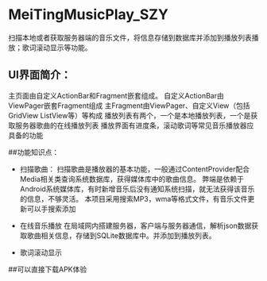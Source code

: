 # MeiTingMusicPlay_SZY
扫描本地或者获取服务器端的音乐文件，将信息存储到数据库并添加到播放列表播放；歌词滚动显示等功能。                                


UI界面简介：
----
主页面由自定义ActionBar和Fragment嵌套组成。
自定义ActionBar由ViewPager嵌套Fragment组成
主Fragment由ViewPager、自定义View（包括GridView ListView等）等构成
播放列表有两个，一个是本地播放列表，一个是获取服务器歌曲的在线播放列表
播放界面有进度条，滚动歌词等常见音乐播放器应具备的功能

##功能知识点：

* 扫描歌曲：
扫描歌曲是播放器的基本功能，一般通过ContentProvider配合Media相关类查询系统数据库，获得媒体库中的歌曲信息。
弊端是依赖于Android系统媒体库，有时新增音乐后没有通知系统扫描，就无法获得该音乐的信息，不够灵活。
本项目采用搜索MP3，wma等格式文件，有音乐文件更新可以手搜索添加

* 在线音乐播放
在局域网内搭建服务器，客户端与服务器通信，解析json数据获取歌曲相关信息，存储到SQLite数据库中。并添加到播放列表。

* 歌词滚动显示

##可以直接下载APK体验

